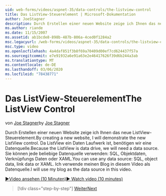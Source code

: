 ```yaml
---
uid: web-forms/videos/aspnet-35/data-controls/the-listview-control
title: Das ListView-Steuerelement | Microsoft-Dokumentation
author: JoeStagner
description: Durch Erstellen einer neuen Website zeige ich Ihnen das neue ListView-Steuerelement. Da ListView ein Daten Laufwerk ist, benötigen wir eine Datenquelle. Sie können beliebige Daten verwenden...
ms.author: riande
ms.date: 11/15/2007
ms.assetid: ab1bcde8-898b-487b-806a-4ced0f1284a2
msc.legacyurl: /web-forms/videos/aspnet-35/data-controls/the-listview-control
msc.type: video
ms.openlocfilehash: 4a4daf851f3b8f69a70409d00ef7cd624437f57a
ms.sourcegitcommit: e7e91932a6e91a63e2e46417626f39d6b244a3ab
ms.translationtype: MT
ms.contentlocale: de-DE
ms.lasthandoff: 03/06/2020
ms.locfileid: "78438771"
---
```

# <a name="the-listview-control"></a><span data-ttu-id="16a4a-105">Das ListView-Steuerelement</span><span class="sxs-lookup"><span data-stu-id="16a4a-105">The ListView Control</span></span>

<span data-ttu-id="16a4a-106">von [Joe Stagner](https://github.com/JoeStagner)</span><span class="sxs-lookup"><span data-stu-id="16a4a-106">by [Joe Stagner](https://github.com/JoeStagner)</span></span>

<span data-ttu-id="16a4a-107">Durch Erstellen einer neuen Website zeige ich Ihnen das neue ListView-Steuerelement.</span><span class="sxs-lookup"><span data-stu-id="16a4a-107">By creating a new website, I will demonstrate the new ListView control.</span></span> <span data-ttu-id="16a4a-108">Da ListView ein Daten Laufwerk ist, benötigen wir eine Datenquelle.</span><span class="sxs-lookup"><span data-stu-id="16a4a-108">Because the ListView is data drive, we will need a data source.</span></span> <span data-ttu-id="16a4a-109">Sie können jede beliebige Datenquelle verwenden: SQL, Objektdaten, Verknüpfungs Daten oder XAML.</span><span class="sxs-lookup"><span data-stu-id="16a4a-109">You can use any data source: SQL, object data, link data or XAML.</span></span> <span data-ttu-id="16a4a-110">Ich verwende meinen Blog in diesem Video als Datenquelle.</span><span class="sxs-lookup"><span data-stu-id="16a4a-110">I will use my blog as the data source in this video.</span></span>

[<span data-ttu-id="16a4a-111">&#9654;Video ansehen (10 Minuten)</span><span class="sxs-lookup"><span data-stu-id="16a4a-111">&#9654; Watch video (10 minutes)</span></span>](https://channel9.msdn.com/Blogs/ASP-NET-Site-Videos/the-listview-control)

> [!div class="step-by-step"]
> [<span data-ttu-id="16a4a-112">Weiter</span><span class="sxs-lookup"><span data-stu-id="16a4a-112">Next</span></span>](the-datapager-control.md)
